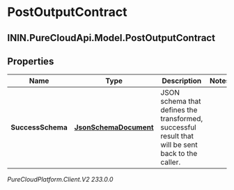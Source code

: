 # PostOutputContract

## ININ.PureCloudApi.Model.PostOutputContract

## Properties

|Name | Type | Description | Notes|
|------------ | ------------- | ------------- | -------------|
| **SuccessSchema** | [**JsonSchemaDocument**](JsonSchemaDocument) | JSON schema that defines the transformed, successful result that will be sent back to the caller. | |



_PureCloudPlatform.Client.V2 233.0.0_
